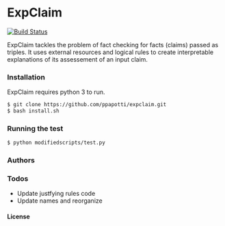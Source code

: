 # ExpClaim


[![Build Status](https://travis-ci.org/joemccann/dillinger.svg?branch=master)](https://travis-ci.org/joemccann/dillinger)

ExpClaim tackles the problem of fact checking for facts (claims) passed as triples.
It uses external resources and logical rules to create interpretable explanations of its assessement of an input claim.


### Installation

ExpClaim requires python 3 to run.


```sh
$ git clone https://github.com/ppapotti/expclaim.git
$ bash install.sh
```
### Running the test
```sh
$ python modifiedscripts/test.py
```


### Authors




### Todos

 - Update justfying rules code
 - Update names and reorganize

#### License






